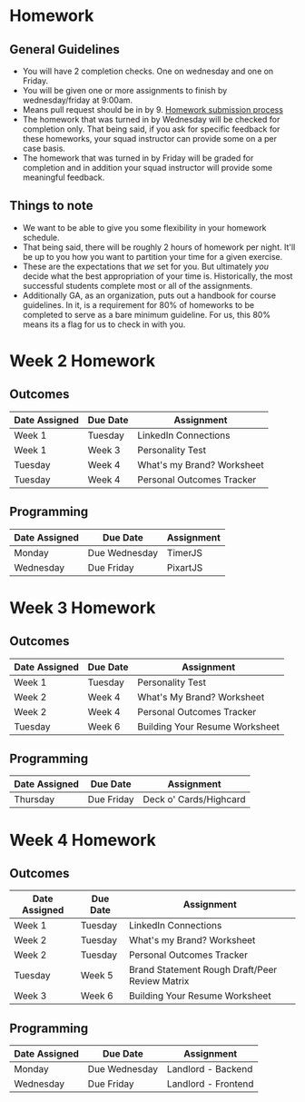 # Homework

## General Guidelines
- You will have 2 completion checks. One on wednesday and one on Friday.
- You will be given one or more assignments to finish by wednesday/friday at 9:00am.
- Means pull request should be in by 9. [Homework submission process](https://github.com/ga-dc/wdi7/blob/master/homework/submission-process.md)
- The homework that was turned in by Wednesday will be checked for completion only. That being said, if you ask for specific feedback for these homeworks, your squad instructor can provide some on a per case basis.
- The homework that was turned in by Friday will be graded for completion and in addition your squad instructor will provide some meaningful feedback.

## Things to note
- We want to be able to give you some flexibility in your homework schedule.
- That being said, there will be roughly 2 hours of homework per night. It'll be up to you how you want to partition your time for a given exercise.
- These are the expectations that *we* set for you. But ultimately *you* decide what the best appropriation of your time is. Historically, the most successful students complete most or all of the assignments.
- Additionally GA, as an organization, puts out a handbook for course guidelines. In it, is a requirement for 80% of homeworks to be completed to serve as a bare minimum guideline. For us, this 80% means its a flag for us to check in with you.

# Week 2 Homework

## Outcomes
| Date Assigned | Due Date                          | Assignment|
|---------------|--------------------------------|-----------|
| Week 1         | Tuesday                 | LinkedIn Connections |
| Week 1 | Week 3 | Personality Test
| Tuesday| Week 4 | What's my Brand? Worksheet|
| Tuesday| Week 4 | Personal Outcomes Tracker|

## Programming
| Date Assigned | Due Date                          | Assignment|
|---------------|--------------------------------|-----------|
| Monday        | Due Wednesday                  | TimerJS |
| Wednesday     | Due Friday                     | PixartJS |

# Week 3 Homework
## Outcomes
| Date Assigned | Due Date                          | Assignment|
|---------------|--------------------------------|-----------|
| Week 1 | Tuesday | Personality Test
| Week 2 | Week 4 | What's My Brand? Worksheet|
| Week 2 | Week 4 | Personal Outcomes Tracker|
| Tuesday| Week 6 | Building Your Resume Worksheet |

## Programming
| Date Assigned | Due Date                          | Assignment|
|---------------|--------------------------------|-----------|
| Thursday        | Due Friday                  | Deck o' Cards/Highcard |

# Week 4 Homework
## Outcomes
| Date Assigned | Due Date                          | Assignment|
|---------------|--------------------------------|-----------|
| Week 1         | Tuesday                 | LinkedIn Connections |
| Week 2 | Tuesday | What's my Brand? Worksheet|
| Week 2 | Tuesday | Personal Outcomes Tracker|
|Tuesday | Week 5 | Brand Statement Rough Draft/Peer Review Matrix |
| Week 3| Week 6 | Building Your Resume Worksheet |

## Programming
| Date Assigned | Due Date                          | Assignment|
|---------------|--------------------------------|-----------|
| Monday       | Due Wednesday                | Landlord - Backend |
| Wednesday       | Due Friday                | Landlord - Frontend |
